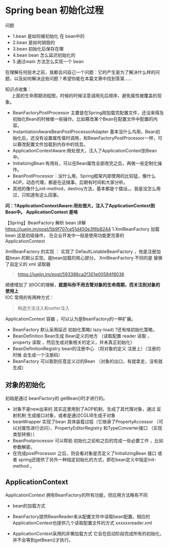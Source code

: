 <h1>Spring bean 初始化过程 </h1>
问题

* 1.bean 是如何被初始化 在 bean中的
* 2.bean 是如何销毁的
* 3.bean 初始化后保存在哪
* 4.bean bean 怎么延迟初始化的
* 5.通过main 方法怎么实现一个 bean

在理解任何技术之前，我都会问自己一个问题：它的产生是为了解决什么样的问题，以及如何解决这些问题？希望你能在本篇文章中找到答案……

知识点收集：</br>
&nbsp;&nbsp;&nbsp;&nbsp;&#160;上面的生命周期流程图，时候的时候注意调用先后顺序，避免属性被覆盖的现象。
* BeanFactoryPostProcessor 主要是在Spring刚加载完配置文件，还没来得及初始化Bean的时候做一些操作。比如篡改某个Bean在配置文件中配置的内容。
* InstantiationAwareBeanPostProcessorAdapter 基本没什么鸟用，Bean初始化后，还没有设置属性值时调用，和BeanFactoryPostProcessor一样，可以篡改配置文件加载到内存中的信息。
* ApplicationContextAware:用处很大，注入了ApplicationContext到Bean中。
* InitializingBean:有用处，可以在Bean属性全部改完之后，再做一些定制化操作。
* BeanPostProcessor：没什么用，Spring框架内部使用的比较猛，像什么AOP，动态代理，都是在这搞事。后期有时间和大家分析。
* 其他的像什么init-method，destroy方法，基本都是个摆设。。我是没怎么用过，只知道有这么回事。

**问：?ApplicationContextAware:用处很大，注入了ApplicationContext到Bean中。   ApplicationContext 是啥**

  【Spring】BeanFactory 解析 bean 详解 https://juejin.im/post/5b9f707ce51d450e3f6b8244
    1.XmlBeanFactory 加载 bean  这是初级操作， 在企业开发中一般是使用功能更完善的 ApplicationContext

XmlBeanFactory 的实现 ：
  实现了 DefaultListableBeanFactory 	，他是注册加载bean 的默认实现，是bean加载的核心部分。
  XmlBeanFactory 不同的是 替换了自定义的 xml 读取器

> https://juejin.im/post/593386ca2f301e00584f8036

顺便增加了 对IOC的理解，**就是叫你不用去管对象的生命周期，而关注到对象的使用上**</br>
IOC 常用的有两种方式：
>构造方法注入和setter注入

ApplicationContext 容器 ，可以认为是BeanFactory的一种扩展。
* BeanFactory 默认采用延迟 初始化策略( lazy-load)  ?还有啥初始化策略，
*  BeanDefinition Bean生成 Bean定义的地方  （读取配置 reader 读取 ，property 读取 ，然后生成对象相关的定义，并未真正初始化）
* BeanDefinitionRegistry bean的注册中心 （将对象的定义 注册上）（注册的时候 会生成一个注册码）
*  BeanFactory 可以取到任意定义过的Bean  （对象的出口，有就拿走，没有就生成）

<h2>对象的初始化</h2>
初始是通过 beanFactory的 getBean()时才进行的。

* 对象不是new出来的 其实这里用到了AOP机制，生成了其代理对象，通过 反射机制 生成接口对象，或者是通过CGLIB生成子对象
* beanWrapper 实现了bean 具体装载过程（它继承了PropertyAccessor （可以对属性进行访问）、PropertyEditorRegistry 和TypeConverter接口 （实现类型转换））
* BeanPostprocessor 可以帮助 初始化之前和之后的完成一些必要工作 ，比如 参数解密。
* 在完成postProcessor 之后，则会看对象是否定义了InitializingBean 接口  或者 spring还提供了另外一种指定初始化的方式，即在bean定义中指定init-method 。


<h2>ApplicationContext</h2>

ApplicationContext 拥有BeanFactory的所有功能，但应用方法略有不同

* bean的加载方式
* BeanFactory提供BeanReader来从配置文件中读取bean配置。相应的ApplicationContext也提供几个读取配置文件的方式 xxxxxxreader.xml

* ApplicationContext采用的非懒加载方式 	它会在启动阶段完成所有的初始化，并不会等到getBean()才执行。



